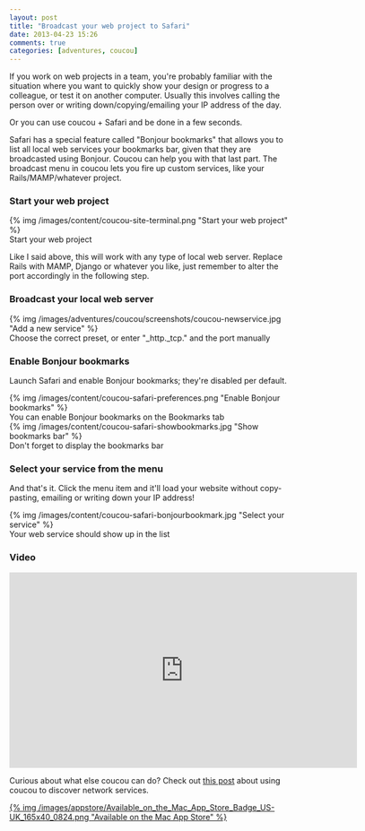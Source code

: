 ```yaml
---
layout: post
title: "Broadcast your web project to Safari"
date: 2013-04-23 15:26
comments: true
categories: [adventures, coucou]
---
```


If you work on web projects in a team, you're probably familiar with the situation where you want to quickly show your design or progress to a colleague, or test it on another computer. Usually this involves calling the person over or writing down/copying/emailing your IP address of the day.

Or you can use coucou + Safari and be done in a few seconds.

Safari has a special feature called "Bonjour bookmarks" that allows you to list all local web services your bookmarks bar, given that they are broadcasted using Bonjour. Coucou can help you with that last part. The broadcast menu in coucou lets you fire up custom services, like your Rails/MAMP/whatever project.

### Start your web project

<div class="thumbnail">
{% img /images/content/coucou-site-terminal.png "Start your web project" %}
<div class="caption">
Start your web project
</div>
</div>

<!-- more -->

Like I said above, this will work with any type of local web server. Replace Rails with MAMP, Django or whatever you like, just remember to alter the port accordingly in the following step.

### Broadcast your local web server

<div class="thumbnail">
{% img /images/adventures/coucou/screenshots/coucou-newservice.jpg "Add a new service" %}
<div class="caption">
Choose the correct preset, or enter "_http._tcp." and the port manually
</div>
</div>

### Enable Bonjour bookmarks

Launch Safari and enable Bonjour bookmarks; they're disabled per default.

<div class="thumbnail">
{% img /images/content/coucou-safari-preferences.png "Enable Bonjour bookmarks" %}
<div class="caption">
You can enable Bonjour bookmarks on the Bookmarks tab
</div>
</div>

<div class="thumbnail">
{% img /images/content/coucou-safari-showbookmarks.jpg "Show bookmarks bar" %}
<div class="caption">
Don't forget to display the bookmarks bar
</div>
</div>

### Select your service from the menu

And that's it. Click the menu item and it'll load your website without copy-pasting, emailing or writing down your IP address!

<div class="thumbnail">
{% img /images/content/coucou-safari-bonjourbookmark.jpg "Select your service" %}
<div class="caption">
Your web service should show up in the list
</div>
</div>

### Video

<iframe width="620" height="349" src="http://www.youtube.com/embed/7M9xcwbICPs" frameborder="0" allowfullscreen></iframe>

Curious about what else coucou can do? Check out [this post](/blog/2013/03/29/coucou-for-easy-network-access) about using coucou to discover network services.

<a href="https://itunes.apple.com/app/coucou/id620436774">{% img /images/appstore/Available_on_the_Mac_App_Store_Badge_US-UK_165x40_0824.png "Available on the Mac App Store" %}</a>
